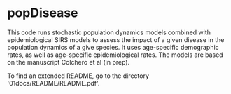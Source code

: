 # popDisease
This code runs stochastic population dynamics models combined with epidemiological SIRS models to assess the impact of 
a given disease in the population dynamics of a give species. It uses age-specific demographic rates, as well as
age-specific epidemiological rates. The models are based on the manuscript Colchero et al (in prep).

To find an extended README, go to the directory '01docs/README/README.pdf'.
